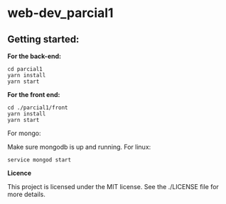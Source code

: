 # web-dev_parcial1

## Getting started:

**For the back-end:**

```
cd parcial1
yarn install
yarn start
```

**For the front end:**

```
cd ./parcial1/front
yarn install
yarn start
```

For mongo: 

Make sure mongodb is up and running. For linux:
```
service mongod start
```


**Licence**

This project is licensed under the MIT license. See the ./LICENSE file for more details. 

